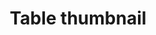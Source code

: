 ---
schema: default
title: Table thumbnail
organization: Renfrewshire Council
notes: >-
    
resources:
  - name: Table thumbnail IMAGE
  - url: >-
      
  - format: IMAGE
license: 
category:

  - Table
  - Open Data
  - Renfrewshire
maintainer: Renfrewshire Council
maintainer_email: someone@example.com
---